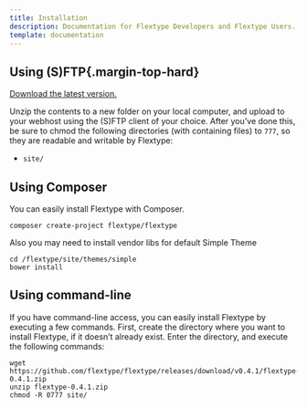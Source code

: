 ```yaml
---
title: Installation
description: Documentation for Flextype Developers and Flextype Users.
template: documentation
---
```


## Using (S)FTP{.margin-top-hard}

[Download the latest version.](http://Flextype.org/download)  

Unzip the contents to a new folder on your local computer, and upload to your webhost using the (S)FTP client of your choice. After you’ve done this, be sure to chmod the following directories (with containing files) to `777`, so they are readable and writable by Flextype:  
* `site/`


## Using Composer

You can easily install Flextype with Composer.

```
composer create-project flextype/flextype
```

Also you may need to install vendor libs for default Simple Theme
```
cd /flextype/site/themes/simple  
bower install
```


## Using command-line

If you have command-line access, you can easily install Flextype by executing a few commands. First, create the directory where you want to install Flextype, if it doesn’t already exist. Enter the directory, and execute the following commands:  

```
wget https://github.com/flextype/flextype/releases/download/v0.4.1/flextype-0.4.1.zip
unzip flextype-0.4.1.zip
chmod -R 0777 site/
```
